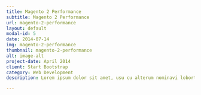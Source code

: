 ```yaml
---
title: Magento 2 Performance
subtitle: Magento 2 Performance
url: magento-2-performance
layout: default
modal-id: 5
date: 2014-07-14
img: magento-2-performance
thumbnail: magento-2-performance
alt: image-alt
project-date: April 2014
client: Start Bootstrap
category: Web Development
description: Lorem ipsum dolor sit amet, usu cu alterum nominavi lobortis. At duo novum diceret. Tantas apeirian vix et, usu sanctus postulant inciderint ut, populo diceret necessitatibus in vim. Cu eum dicam feugiat noluisse.

---
```

